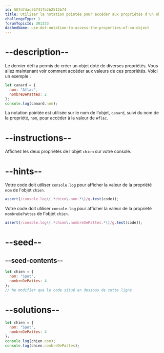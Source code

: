 ```yaml
---
id: 587d7dac367417b2b2512b74
title: Utiliser la notation pointée pour accéder aux propriétés d'un objet
challengeType: 1
forumTopicId: 301333
dashedName: use-dot-notation-to-access-the-properties-of-an-object
---
```


# --description--

Le dernier défi a permis de créer un objet doté de diverses propriétés. Vous allez maintenant voir comment accéder aux valeurs de ces propriétés. Voici un exemple :

```js
let canard = {
  nom: "Aflac",
  nombreDePattes: 2
};
console.log(canard.nom);
```

La notation pointée est utilisée sur le nom de l'objet, `canard`, suivi du nom de la propriété, `nom`, pour accéder à la valeur de `Aflac`.

# --instructions--

Affichez les deux propriétés de l'objet `chien` sur votre console.

# --hints--

Votre code doit utiliser `console.log` pour afficher la valeur de la propriété `nom` de l'objet `chien`.

```js
assert(/console.log\(.*chien\.nom.*\)/g.test(code));
```

Votre code doit utiliser `console.log` pour afficher la valeur de la propriété `nombreDePattes` de l'objet `chien`.

```js
assert(/console.log\(.*chien\.nombreDePattes.*\)/g.test(code));
```

# --seed--

## --seed-contents--

```js
let chien = {
  nom: "Spot",
  nombreDePattes: 4
};
// Ne modifier que le code situé en dessous de cette ligne
```

# --solutions--

```js
let chien = {
  nom: "Spot",
  nombreDePattes: 4
};
console.log(chien.nom);
console.log(chien.nombreDePattes);
```
